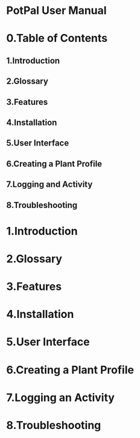 # PotPal User Manual

# 0.Table of Contents
## 1.Introduction
## 2.Glossary
## 3.Features
## 4.Installation
## 5.User Interface
## 6.Creating a Plant Profile
## 7.Logging and Activity
## 8.Troubleshooting

# 1.Introduction

# 2.Glossary

# 3.Features

# 4.Installation

# 5.User Interface

# 6.Creating a Plant Profile

# 7.Logging an Activity

# 8.Troubleshooting